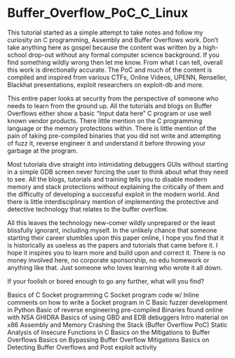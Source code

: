# Buffer_Overflow_PoC_C_Linux

This tutorial started as a simple attempt to take notes and follow my curiosity on C programming, Assembly and Buffer Overflows work. Don’t take anything here as gospel because the content was written by a high-school drop-out without any formal computer science background. If you find something wildly wrong then let me know. From what I can tell, overall this work is directionally accurate.  The PoC and much of the content is compiled and inspired from various CTFs, Online Videos, UPENN, Renseller, Blackhat presentations, exploit researchers on exploit-db and more.  

This entire paper looks at security from the perspective of someone who needs to learn from the ground up. All the tutorials and blogs on Buffer Overflows either show a basic “Input data here” C program or use well known vendor products. There little mention on the C programming language or the memory protections within. There is little mention of the pain of taking pre-compiled binaries that you did not write and attempting of fuzz it, reverse engineer it and understand it before throwing your garbage at the program. 

Most tutorials dive straight into intimidating debuggers GUIs without starting in a simple GDB screen never forcing the user to think about what they need to see. All the blogs, tutorials and training tells you to disable modern memory and stack protections without explaining the critically of them and the difficulty of developing a successful exploit in the modern world. And there is little interdisciplinary mention of implementing the protective and detective technology that relates to the buffer overflow.  

All this leaves the technology new-comer wildly unprepared or the least blissfully ignorant, including myself. In the unlikely chance that someone starting their career stumbles upon this paper online, I hope you find that it is historically as useless as the papers and tutorials that came before it. I hope it inspires you to learn more and build upon and correct it. There is no money involved here, no corporate sponsorship, no edu homework or anything like that. Just someone who loves learning who wrote it all down.  

If your foolish or bored enough to go any further, what will you find? 

Basics of C Socket programming 
C Socket program code w/ Inline comments on how to write a Socket program in C
Basic fuzzer development in Python 
Basic of reverse engineering pre-compiled Binaries found online with NSA GHIDRA
Basics of using GBD and EDB debuggers 
Intro material on x86 Assembly and Memory 
Crashing the Stack (Buffer Overflow PoC)
Static Analysis of Insecure Functions in C
Basics on the Mitigations to Buffer Overflows 
Basics on Bypassing Buffer Overflow Mitigations 
Basics on Detecting Buffer Overflows and Post exploit activity 

